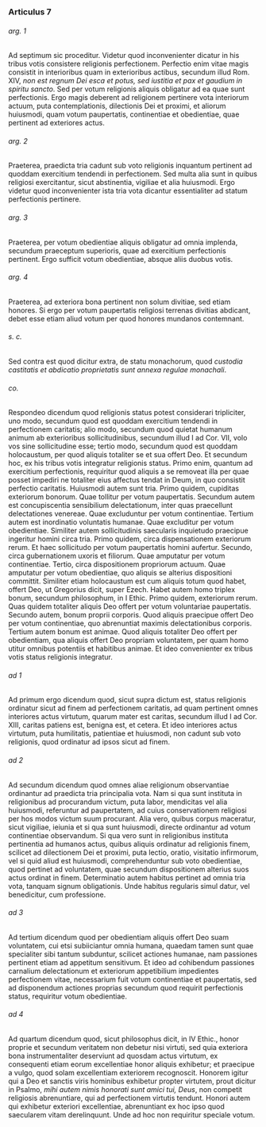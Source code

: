 ### Articulus 7

###### arg. 1
Ad septimum sic proceditur. Videtur quod inconvenienter dicatur in his tribus votis consistere religionis perfectionem. Perfectio enim vitae magis consistit in interioribus quam in exterioribus actibus, secundum illud Rom. XIV, *non est regnum Dei esca et potus, sed iustitia et pax et gaudium in spiritu sancto*. Sed per votum religionis aliquis obligatur ad ea quae sunt perfectionis. Ergo magis deberent ad religionem pertinere vota interiorum actuum, puta contemplationis, dilectionis Dei et proximi, et aliorum huiusmodi, quam votum paupertatis, continentiae et obedientiae, quae pertinent ad exteriores actus.

###### arg. 2
Praeterea, praedicta tria cadunt sub voto religionis inquantum pertinent ad quoddam exercitium tendendi in perfectionem. Sed multa alia sunt in quibus religiosi exercitantur, sicut abstinentia, vigiliae et alia huiusmodi. Ergo videtur quod inconvenienter ista tria vota dicantur essentialiter ad statum perfectionis pertinere.

###### arg. 3
Praeterea, per votum obedientiae aliquis obligatur ad omnia implenda, secundum praeceptum superioris, quae ad exercitium perfectionis pertinent. Ergo sufficit votum obedientiae, absque aliis duobus votis.

###### arg. 4
Praeterea, ad exteriora bona pertinent non solum divitiae, sed etiam honores. Si ergo per votum paupertatis religiosi terrenas divitias abdicant, debet esse etiam aliud votum per quod honores mundanos contemnant.

###### s. c.
Sed contra est quod dicitur extra, de statu monachorum, quod *custodia castitatis et abdicatio proprietatis sunt annexa regulae monachali*.

###### co.
Respondeo dicendum quod religionis status potest considerari tripliciter, uno modo, secundum quod est quoddam exercitium tendendi in perfectionem caritatis; alio modo, secundum quod quietat humanum animum ab exterioribus sollicitudinibus, secundum illud I ad Cor. VII, volo vos sine sollicitudine esse; tertio modo, secundum quod est quoddam holocaustum, per quod aliquis totaliter se et sua offert Deo. Et secundum hoc, ex his tribus votis integratur religionis status. Primo enim, quantum ad exercitium perfectionis, requiritur quod aliquis a se removeat illa per quae posset impediri ne totaliter eius affectus tendat in Deum, in quo consistit perfectio caritatis. Huiusmodi autem sunt tria. Primo quidem, cupiditas exteriorum bonorum. Quae tollitur per votum paupertatis. Secundum autem est concupiscentia sensibilium delectationum, inter quas praecellunt delectationes venereae. Quae excluduntur per votum continentiae. Tertium autem est inordinatio voluntatis humanae. Quae excluditur per votum obedientiae. Similiter autem sollicitudinis saecularis inquietudo praecipue ingeritur homini circa tria. Primo quidem, circa dispensationem exteriorum rerum. Et haec sollicitudo per votum paupertatis homini aufertur. Secundo, circa gubernationem uxoris et filiorum. Quae amputatur per votum continentiae. Tertio, circa dispositionem propriorum actuum. Quae amputatur per votum obedientiae, quo aliquis se alterius dispositioni committit. Similiter etiam holocaustum est cum aliquis totum quod habet, offert Deo, ut Gregorius dicit, super Ezech. Habet autem homo triplex bonum, secundum philosophum, in I Ethic. Primo quidem, exteriorum rerum. Quas quidem totaliter aliquis Deo offert per votum voluntariae paupertatis. Secundo autem, bonum proprii corporis. Quod aliquis praecipue offert Deo per votum continentiae, quo abrenuntiat maximis delectationibus corporis. Tertium autem bonum est animae. Quod aliquis totaliter Deo offert per obedientiam, qua aliquis offert Deo propriam voluntatem, per quam homo utitur omnibus potentiis et habitibus animae. Et ideo convenienter ex tribus votis status religionis integratur.

###### ad 1
Ad primum ergo dicendum quod, sicut supra dictum est, status religionis ordinatur sicut ad finem ad perfectionem caritatis, ad quam pertinent omnes interiores actus virtutum, quarum mater est caritas, secundum illud I ad Cor. XIII, caritas patiens est, benigna est, et cetera. Et ideo interiores actus virtutum, puta humilitatis, patientiae et huiusmodi, non cadunt sub voto religionis, quod ordinatur ad ipsos sicut ad finem.

###### ad 2
Ad secundum dicendum quod omnes aliae religionum observantiae ordinantur ad praedicta tria principalia vota. Nam si qua sunt instituta in religionibus ad procurandum victum, puta labor, mendicitas vel alia huiusmodi, referuntur ad paupertatem, ad cuius conservationem religiosi per hos modos victum suum procurant. Alia vero, quibus corpus maceratur, sicut vigiliae, ieiunia et si qua sunt huiusmodi, directe ordinantur ad votum continentiae observandum. Si qua vero sunt in religionibus instituta pertinentia ad humanos actus, quibus aliquis ordinatur ad religionis finem, scilicet ad dilectionem Dei et proximi, puta lectio, oratio, visitatio infirmorum, vel si quid aliud est huiusmodi, comprehenduntur sub voto obedientiae, quod pertinet ad voluntatem, quae secundum dispositionem alterius suos actus ordinat in finem. Determinatio autem habitus pertinet ad omnia tria vota, tanquam signum obligationis. Unde habitus regularis simul datur, vel benedicitur, cum professione.

###### ad 3
Ad tertium dicendum quod per obedientiam aliquis offert Deo suam voluntatem, cui etsi subiiciantur omnia humana, quaedam tamen sunt quae specialiter sibi tantum subduntur, scilicet actiones humanae, nam passiones pertinent etiam ad appetitum sensitivum. Et ideo ad cohibendum passiones carnalium delectationum et exteriorum appetibilium impedientes perfectionem vitae, necessarium fuit votum continentiae et paupertatis, sed ad disponendum actiones proprias secundum quod requirit perfectionis status, requiritur votum obedientiae.

###### ad 4
Ad quartum dicendum quod, sicut philosophus dicit, in IV Ethic., honor proprie et secundum veritatem non debetur nisi virtuti, sed quia exteriora bona instrumentaliter deserviunt ad quosdam actus virtutum, ex consequenti etiam eorum excellentiae honor aliquis exhibetur; et praecipue a vulgo, quod solam excellentiam exteriorem recognoscit. Honorem igitur qui a Deo et sanctis viris hominibus exhibetur propter virtutem, prout dicitur in Psalmo, *mihi autem nimis honorati sunt amici tui, Deus*, non competit religiosis abrenuntiare, qui ad perfectionem virtutis tendunt. Honori autem qui exhibetur exteriori excellentiae, abrenuntiant ex hoc ipso quod saecularem vitam derelinquunt. Unde ad hoc non requiritur speciale votum.

